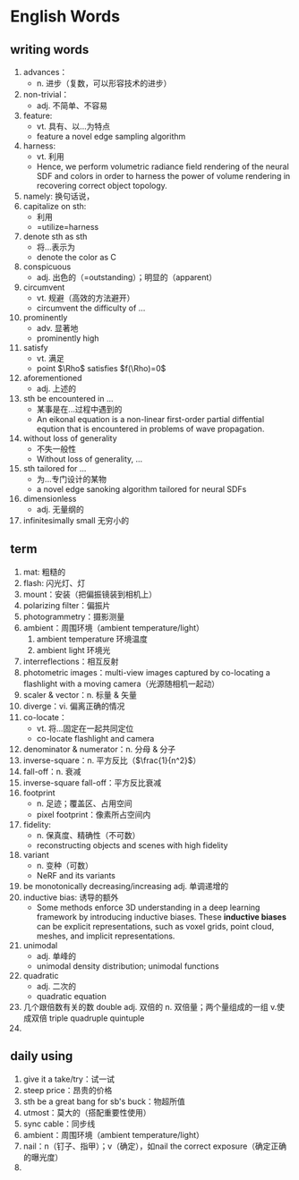 # English Words
## writing words
1. advances：
   * n. 进步（复数，可以形容技术的进步）
2. non-trivial：
   * adj. 不简单、不容易
3. feature: 
   * vt. 具有、以...为特点  
   * feature a novel edge sampling algorithm
4. harness:
   * vt. 利用
   * Hence, we perform volumetric radiance field rendering of the neural SDF and colors in order to harness the power of volume rendering in recovering correct object topology.
5. namely: 换句话说， 
6. capitalize on sth: 
   * 利用
   * =utilize=harness
7. denote sth as sth
   * 将...表示为
   * denote the color as C
8. conspicuous
   * adj. 出色的（=outstanding）；明显的（apparent）
9.  circumvent
    * vt. 规避（高效的方法避开）
    * circumvent the difficulty of ...
10. prominently
    * adv. 显著地
    * prominently high
11. satisfy
    * vt. 满足
    * point $\Rho$ satisfies $f(\Rho)=0$
12. aforementioned
    * adj. 上述的
13. sth be encountered in ...
    * 某事是在...过程中遇到的
    * An eikonal equation is a non-linear first-order partial diffential eqution that is encountered in problems of wave propagation.
14. without loss of generality
    * 不失一般性
    * Without loss of generality, ...
15. sth tailored for ...
    * 为...专门设计的某物
    * a novel edge sanoking algorithm tailored for neural SDFs
16. dimensionless
    * adj. 无量纲的
17. infinitesimally small 无穷小的

## term
1. mat: 粗糙的
2. flash: 闪光灯、灯
3. mount：安装（把偏振镜装到相机上）
4. polarizing filter：偏振片
5. photogrammetry：摄影测量
6. ambient：周围环境（ambient temperature/light）
    1. ambient temperature 环境温度
    2. ambient light 环境光
7. interreflections：相互反射
8. photometric images：multi-view images captured by co-locating a flashlight with a moving camera（光源随相机一起动）
9. scaler & vector：n. 标量 & 矢量
10. diverge：vi. 偏离正确的情况
11. co-locate：
    * vt. 将...固定在一起共同定位
    * co-locate flashlight and camera
12. denominator & numerator：n. 分母 & 分子
13. inverse-square：n. 平方反比（$\frac{1}{n^2}$）
14. fall-off：n. 衰减
15. inverse-square fall-off：平方反比衰减 
16. footprint
    * n. 足迹；覆盖区、占用空间
    * pixel footprint：像素所占空间内
17. fidelity: 
    * n. 保真度、精确性（不可数）
    * reconstructing objects and scenes with high fidelity
18. variant
    * n. 变种（可数）
    * NeRF and its variants
19. be monotonically decreasing/increasing adj. 单调递增的
20. inductive bias: 诱导的额外
    * Some methods enforce 3D understanding in a deep learning framework by introducing inductive biases. These **inductive biases** can be explicit representations, such as voxel grids, point cloud, meshes, and implicit representations.
21. unimodal
    * adj. 单峰的
    * unimodal density distribution; unimodal functions
22. quadratic
    * adj. 二次的
    * quadratic equation 
23. 几个跟倍数有关的数
    double adj. 双倍的   n. 双倍量；两个量组成的一组 v.使成双倍
    triple 
    quadruple
    quintuple
24. 

## daily using
1. give it a take/try：试一试
2. steep price：昂贵的价格
3. sth be a great bang for sb's buck：物超所值
4. utmost：莫大的（搭配重要性使用）
5. sync cable：同步线
6. ambient：周围环境（ambient temperature/light）
7. nail：n（钉子、指甲）；v（确定），如nail the correct exposure（确定正确的曝光度）
8. 
